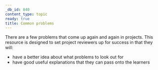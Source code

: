```yaml
---
_db_id: 840
content_type: topic
ready: true
title: Common problems
---
```


There are a few problems that come up again and again in projects. This resource is designed to set project reviewers up for success in that they will:

- have a better idea about what problems to look out for
- have good useful explanations that they can pass onto the learners